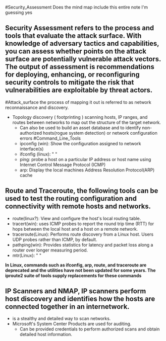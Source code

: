 #Security_Assessment
Does the mind map include this entire note I'm guessing yes
## Security Assessment refers to the process and tools that evaluate the attack surface. With knowledge of adversary tactics and capabilities, you can assess whether points on the attack surface are potentially vulnerable attack vectors.  The output of assessment is recommendations for deploying, enhancing, or reconfiguring security controls to mitigate the risk that vulnerabilities are exploitable by threat actors.

#Attack_surface the process of mapping it out is referred to as network reconnaissance and discovery.

- Topology discovery ( footprinting ) scanning hosts, IP ranges, and routes between networks to map out the structure of the target network.
	- Can also be used to build an asset database and to identify non-authorized hosts(rogue system detection) or network configuration errors
#Command_Line_Tools
	-	ipconfig (win):  Show the configuration assigned to network interface(s) 
	-	ifconfig (linux): "                  "
	-   ping:  probe a host on a particular IP address or host name using Internet Control Message Protocol (ICMP)
	-	arp: Display the local machines Address Resolution Protocol(ARP) cache
	
	
	
	
	
	





## Route and Traceroute, the following tools can be used to test the routing configuration and connectivity with remote hosts and networks.
-	route(linux?): View and configure the host's local routing table.
-	tracert(win):  uses ICMP probes to report the round trip time (RTT) for hops between the local host and a host on a remote network.
-	traceroute(Linux): Performs route discovery from a Linux host. Users UDP probes rather than ICMP, by default.
-	pathping(win):  Provides statistics for latency and packet loss along a router over longer measuring period.
-	mtr(Linux): "                     "

**In Linux, commands such as ifconfig, arp, route, and traceroute are deprecated and the utilities have not been updated for some years. The iproute2 suite of tools supply replacements for these commands**

## IP Scanners and NMAP, IP scanners perform host discovery and identifies how the hosts are connected together in an internetwork.
- is a stealthy and detailed way to scan networks.
- Microsoft's System Center Products are used for auditing.  
	- Can be provided credentials to perform authorized scans and obtain detailed host information.